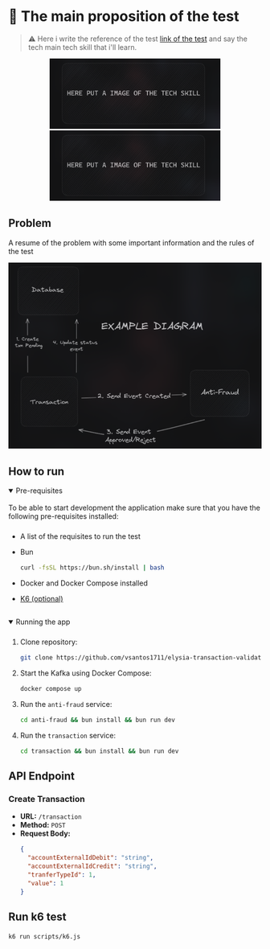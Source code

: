 # 🐬 The main proposition of the test

> ⚠️ Here i write the reference of the test [link of the test](#) and say the tech main tech skill that i'll learn.

<p align=center>
 <img src="assets/example-image.png" alt="ElysiaJS logo with word ElysiaJS on the left" width="340px" />
 <img src="assets/example-image.png" alt="Apache kafka image" width="340px" />
</p>

## Problem

A resume of the problem with some important information and the rules of the test

<p align=center>
<img src="assets/example-diagram.png" width="700px"/>
</p>

## How to run

<details open>
<summary>
Pre-requisites
</summary> <br />
To be able to start development the application make sure that you have the following pre-requisites installed:

###

- A list of the requisites to run the test
- Bun

  ```bash
  curl -fsSL https://bun.sh/install | bash
  ```

- Docker and Docker Compose installed
- [K6 (optional)](https://k6.io/docs/get-started/installation/)

##

</details>

<details open>
<summary>
Running the app
</summary>

###

1. Clone repository:

   ```bash
   git clone https://github.com/vsantos1711/elysia-transaction-validate.git && cd elysia-transaction-validate
   ```

2. Start the Kafka using Docker Compose:

   ```bash
   docker compose up
   ```

3. Run the `anti-fraud` service:

   ```bash
   cd anti-fraud && bun install && bun run dev
   ```

4. Run the `transaction` service:

   ```bash
   cd transaction && bun install && bun run dev
   ```

   </details>

## API Endpoint

### Create Transaction

- **URL:** `/transaction`
- **Method:** `POST`
- **Request Body:**
  ```json
  {
    "accountExternalIdDebit": "string",
    "accountExternalIdCredit": "string",
    "tranferTypeId": 1,
    "value": 1
  }
  ```

## Run k6 test

```bash
k6 run scripts/k6.js
```
